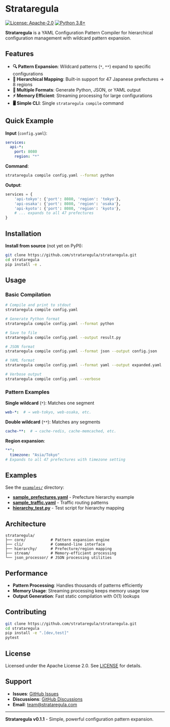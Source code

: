 # Strataregula

[![License: Apache-2.0](https://img.shields.io/badge/License-Apache%202.0-blue.svg)](https://opensource.org/licenses/Apache-2.0)
[![Python 3.8+](https://img.shields.io/badge/python-3.8+-blue.svg)](https://www.python.org/downloads/)

**Strataregula** is a YAML Configuration Pattern Compiler for hierarchical configuration management with wildcard pattern expansion.

## Features

- **🔍 Pattern Expansion**: Wildcard patterns (`*`, `**`) expand to specific configurations
- **🗾 Hierarchical Mapping**: Built-in support for 47 Japanese prefectures → 8 regions
- **📄 Multiple Formats**: Generate Python, JSON, or YAML output
- **⚡ Memory Efficient**: Streaming processing for large configurations
- **🖥️ Simple CLI**: Single `strataregula compile` command

## Quick Example

**Input** (`config.yaml`):
```yaml
services:
  api-*:
    port: 8080
    region: "*"
```

**Command**:
```bash
strataregula compile config.yaml --format python
```

**Output**:
```python
services = {
    'api-tokyo': {'port': 8080, 'region': 'tokyo'},
    'api-osaka': {'port': 8080, 'region': 'osaka'},
    'api-kyoto': {'port': 8080, 'region': 'kyoto'},
    # ... expands to all 47 prefectures
}
```

## Installation

**Install from source** (not yet on PyPI):

```bash
git clone https://github.com/strataregula/strataregula.git
cd strataregula
pip install -e .
```

## Usage

### Basic Compilation
```bash
# Compile and print to stdout
strataregula compile config.yaml

# Generate Python format
strataregula compile config.yaml --format python

# Save to file
strataregula compile config.yaml --output result.py

# JSON format
strataregula compile config.yaml --format json --output config.json

# YAML format  
strataregula compile config.yaml --format yaml --output expanded.yaml

# Verbose output
strataregula compile config.yaml --verbose
```

### Pattern Examples

**Single wildcard** (`*`): Matches one segment
```yaml
web-*:  # → web-tokyo, web-osaka, etc.
```

**Double wildcard** (`**`): Matches any segments  
```yaml
cache-**:  # → cache-redis, cache-memcached, etc.
```

**Region expansion**:
```yaml
"*":
  timezone: "Asia/Tokyo"
# Expands to all 47 prefectures with timezone setting
```

## Examples

See the [`examples/`](examples/) directory:
- **[sample_prefectures.yaml](examples/sample_prefectures.yaml)** - Prefecture hierarchy example
- **[sample_traffic.yaml](examples/sample_traffic.yaml)** - Traffic routing patterns
- **[hierarchy_test.py](examples/hierarchy_test.py)** - Test script for hierarchy mapping

## Architecture

```
strataregula/
├── core/           # Pattern expansion engine
├── cli/            # Command-line interface
├── hierarchy/      # Prefecture/region mapping
├── stream/         # Memory-efficient processing
└── json_processor/ # JSON processing utilities
```

## Performance

- **Pattern Processing**: Handles thousands of patterns efficiently
- **Memory Usage**: Streaming processing keeps memory usage low
- **Output Generation**: Fast static compilation with O(1) lookups

## Contributing

```bash
git clone https://github.com/strataregula/strataregula.git
cd strataregula
pip install -e ".[dev,test]"
pytest
```

## License

Licensed under the Apache License 2.0. See [LICENSE](LICENSE) for details.

## Support

- **Issues**: [GitHub Issues](https://github.com/strataregula/strataregula/issues)
- **Discussions**: [GitHub Discussions](https://github.com/strataregula/strataregula/discussions)  
- **Email**: team@strataregula.com

---

**Strataregula v0.1.1** - Simple, powerful configuration pattern expansion.